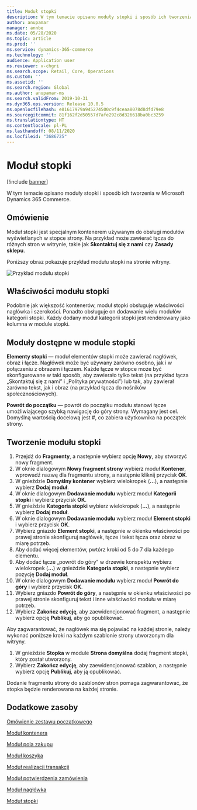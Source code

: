 ```yaml
---
title: Moduł stopki
description: W tym temacie opisano moduły stopki i sposób ich tworzenia w Dynamics 365 Commerce.
author: anupamar
manager: annbe
ms.date: 05/28/2020
ms.topic: article
ms.prod: ''
ms.service: dynamics-365-commerce
ms.technology: ''
audience: Application user
ms.reviewer: v-chgri
ms.search.scope: Retail, Core, Operations
ms.custom: ''
ms.assetid: ''
ms.search.region: Global
ms.author: anupamar-ms
ms.search.validFrom: 2019-10-31
ms.dyn365.ops.version: Release 10.0.5
ms.openlocfilehash: e81617979a945274500c9f4ceaa8078d8dfd79e8
ms.sourcegitcommit: 81f162f2d50557d7afe292c8d326618ba0bc3259
ms.translationtype: HT
ms.contentlocale: pl-PL
ms.lasthandoff: 08/11/2020
ms.locfileid: "3686725"
---
```

# <a name="footer-module"></a>Moduł stopki  

[!include [banner](includes/banner.md)]

W tym temacie opisano moduły stopki i sposób ich tworzenia w Microsoft Dynamics 365 Commerce.

## <a name="overview"></a>Omówienie

Moduł stopki jest specjalnym kontenerem używanym do obsługi modułów wyświetlanych w stopce strony. Na przykład może zawierać łącza do różnych stron w witrynie, takie jak **Skontaktuj się z nami** czy **Zasady sklepu**.

Poniższy obraz pokazuje przykład modułu stopki na stronie witryny.

![Przykład modułu stopki](./media/ecommerce-footer.PNG)

## <a name="footer-module-properties"></a>Właściwości modułu stopki 

Podobnie jak większość kontenerów, moduł stopki obsługuje właściwości nagłówka i szerokości. Ponadto obsługuje on dodawanie wielu modułów kategorii stopki. Każdy dodany moduł kategorii stopki jest renderowany jako kolumna w module stopki.

## <a name="modules-available-in-a-footer-module"></a>Moduły dostępne w module stopki

**Elementy stopki** — moduł elementów stopki może zawierać nagłówek, obraz i łącze. Nagłówek może być używany zarówno osobno, jak i w połączeniu z obrazem i łączem. Każde łącze w stopce może być skonfigurowane w taki sposób, aby zawierało tylko tekst (na przykład łącza „Skontaktuj się z nami” i „Polityka prywatności”) lub tak, aby zawierał zarówno tekst, jak i obraz (na przykład łącza do nośników społecznościowych).

**Powrót do początku** — powrót do początku modułu stanowi łącze umożliwiającego szybką nawigację do góry strony. Wymagany jest cel. Domyślną wartością docelową jest \#, co zabiera użytkownika na początek strony.

## <a name="create-a-footer-module"></a>Tworzenie modułu stopki

1. Przejdź do **Fragmenty**, a następnie wybierz opcję **Nowy**, aby stworzyć nowy fragment.
1. W oknie dialogowym **Nowy fragment strony** wybierz moduł **Kontener**, wprowadź nazwę dla fragmentu strony, a następnie kliknij przycisk **OK**.
1. W gnieździe **Domyślny kontener** wybierz wielokropek (**...**), a następnie wybierz **Dodaj moduł**.
1. W oknie dialogowym **Dodawanie modułu** wybierz moduł **Kategorii stopki** i wybierz przycisk **OK**.
1. W gnieździe **Kategoria stopki** wybierz wielokropek (**...**), a następnie wybierz **Dodaj moduł**.
1. W oknie dialogowym **Dodawanie modułu** wybierz moduł **Element stopki** i wybierz przycisk **OK**.
1. Wybierz gniazdo **Element stopki**, a następnie w okienku właściwości po prawej stronie skonfiguruj nagłówek, łącze i tekst łącza oraz obraz w miarę potrzeb.
1. Aby dodać więcej elementów, pwtórz kroki od 5 do 7 dla każdego elementu.
1. Aby dodać łącze „powrót do góry” w drzewie konspektu wybierz wielokropek (**...**) w gnieździe **Kategoria stopki**, a następnie wybierz pozycję **Dodaj moduł**.
1. W oknie dialogowym **Dodawanie modułu** wybierz moduł **Powrót do góry** i wybierz przycisk **OK**.
1. Wybierz gniazdo **Powrót do góry**, a następnie w okienku właściwości po prawej stronie skonfiguruj tekst i inne właściwości modułu w miarę potrzeb.
1. Wybierz **Zakończ edycję**, aby zaewidencjonować fragment, a następnie wybierz opcję **Publikuj**, aby go opublikować.

Aby zagwarantować, że nagłówek ma się pojawiać na każdej stronie, należy wykonać poniższe kroki na każdym szablonie strony utworzonym dla witryny.

1. W gnieździe **Stopka** w module **Strona domyślna** dodaj fragment stopki, który został utworzony.
1. Wybierz **Zakończ edycję**, aby zaewidencjonować szablon, a następnie wybierz opcję **Publikuj**, aby ją opublikować.

Dodanie fragmentu strony do szablonów stron pomaga zagwarantować, że stopka będzie renderowana na każdej stronie.

## <a name="additional-resources"></a>Dodatkowe zasoby

[Omówienie zestawu początkowego](starter-kit-overview.md)

[Moduł kontenera](add-container-module.md)

[Moduł pola zakupu](add-buy-box.md)

[Moduł koszyka](add-cart-module.md)

[Moduł realizacji transakcji](add-checkout-module.md)

[Moduł potwierdzenia zamówienia](order-confirmation-module.md)

[Moduł nagłówka](author-header-module.md)

[Moduł stopki](author-footer-module.md)
